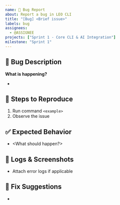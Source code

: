 ```yaml
---
name: 🐛 Bug Report
about: Report a bug in LEO CLI
title: "[Bug] <Brief issue>"
labels: bug
assignees: 
  - @ASSIGNEE
projects: ["Sprint 1 - Core CLI & AI Integration"]
milestone: "Sprint 1"
---
```


## 🐛 Bug Description
**What is happening?**
- <Describe the issue>

## 🔄 Steps to Reproduce
1. Run command `<example>`
2. Observe the issue

## ✅ Expected Behavior
- <What should happen?>

## 📜 Logs & Screenshots
- Attach error logs if applicable

## 🎯 Fix Suggestions
- <Possible solutions>

